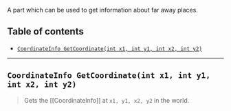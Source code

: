 A part which can be used to get information about far away places.

## Table of contents
* [`CoordinateInfo GetCoordinate(int x1, int y1, int x2, int y2)`](#coordinateinfo-getcoordinateint-x1-int-y1-int-x2-int-y2)

___

## `CoordinateInfo GetCoordinate(int x1, int y1, int x2, int y2)`

> Gets the [[CoordinateInfo]] at `x1, y1, x2, y2` in the world.